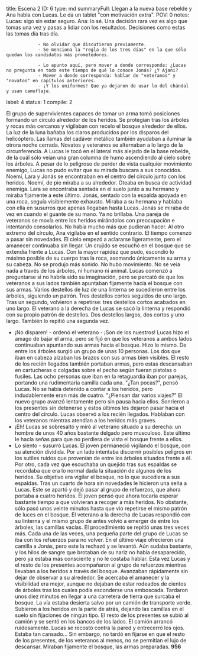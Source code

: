 title:          Escena 2
ID:             6
type:           md
summaryFull:    Llegan a la nueva base rebelde y Ana habla con Lucas. Le da un tablet "con motivación extra".
POV:            0
notes:          Lucas: sigo sin estar seguro.
                Ana: lo sé. Una decisión rara vez es algo que tomas una vez y pasas a lidiar con los resultados. Decisiones como estas las tomas día tras día.
                
                - No olvidar que discutieron previamente.
                - Se menciona la "regla de los tres días" en la que sólo quedan los candidatos más prometedores.
                
                - Lo apunto aquí, pero mover a donde corresponda: ¿Lucas no pregunta en todo este tiempo de qué lo conoce Jonás? ¿Y Ajani?
                - Mover a donde corresponda: hablar de "veteranos" y "novatos" en capítulos anteriores.
                - ¡Y los uniformes! Que ya dejaron de usar lo del chándal y usan camuflaje.
label:          4
status:         1
compile:        2


El grupo de supervivientes capaces de tomar un arma tomó posiciones formando un círculo alrededor de los heridos. Se protegían tras los árboles y rocas más cercanos y vigilaban con recelo el bosque alrededor de ellos.
La luz de la luna bañaba los claros producidos por los disparos del helicóptero. Las llamas del cadáver metálico también ayudaban a iluminar la otrora noche cerrada.
Novatos y veteranos se alternaban a lo largo de la circunferencia. A Lucas le tocó en el lateral más alejado de la base rebelde, de la cuál sólo veían una gran columna de humo ascendiendo al cielo sobre los árboles.
A pesar de lo peligroso de perder de vista cualquier movimiento enemigo, Lucas no pudo evitar que su mirada buscara a sus conocidos.
Noemí, Lara y Jonás se encontraban en el centro del círculo junto con los heridos. Noemí, de pie miraba a su alrededor. Oteaba en busca de actividad enemiga. Lara se encontraba sentada en el suelo junto a su hermano y miraba fijamente a este último. Jonás, sentado con la espalda apoyada en una roca, seguía visiblemente exhausto. Miraba a su hermana y hablaba con ella en susurros que apenas llegaban hasta Lucas. Jonás se miraba de vez en cuando el guante de su mano.
Ya no brillaba.
Una pareja de veteranos se movía entre los heridos mirándolos con preocupación e intentando consolarlos. No había mucho más que pudieran hacer.
Al otro extremo del círculo, Ana vigilaba en el sentido contrario.
El tiempo comenzó a pasar sin novedades. El cielo empezó a aclararse ligeramente, pero el amanecer continuaba sin llegar.
Un crujido se escuchó en el bosque que se extendía frente a Lucas. Con la mayor rapidez que pudo, escondió lo máximo posible de su cuerpo tras la roca, asomando únicamente su arma y su cabeza.
No se produjo más sonido. No hubo movimiento. No se veía nada a través de los árboles, ni humano ni animal.
Lucas comenzó a preguntarse si no habría sido su imaginación, pero se percató de que los veteranos a sus lados también apuntaban fijamente hacia el bosque con sus armas.
Varios destellos de luz de una linterna se sucedieron entre los árboles, siguiendo un patrón. Tres destellos cortos seguidos de uno largo. Tras un segundo, volvieron a repetirse: tres destellos cortos acabados en uno largo.
El veterano a la derecha de Lucas se sacó la linterna y respondió con su propio patrón de destellos. Dos destellos largos, dos cortos y uno largo. También lo repitió una segunda vez.
- ¡No disparen! - ordenó el veterano - ¡Son de los nuestros!
Lucas hizo el amago de bajar el arma, pero se fijó en que los veteranos a ambos lados continuaban apuntando sus armas hacia el bosque. Hizo lo mismo.
De entre los árboles surgió un grupo de unas 10 personas. Los dos que iban en cabeza alzaban los brazos con sus armas bien visibles. El resto de los recién llegados también portaban armas, pero estas descansaban en cartucheras o colgadas sobre el pecho según fueran pistolas o fusiles.
Las ocho personas que iban en la retaguardia iban por parejas, portando una rudimentaria camilla cada una.
"¿Tan pocas?", pensó Lucas. No se había detenido a contar a los heridos, pero indudablemente eran más de cuatro. "¿Piensan dar varios viajes?"
El nuevo grupo avanzó lentamente pero sin pausa hacia ellos. Sonrieron a los presentes sin detenerse y estos últimos les dejaron pasar hacia el centro del círculo.
Lucas observó a los recién llegados. Hablaban con los veteranos mientras atendían a los heridos más graves.
- ¡Eh!
Lucas se sobresaltó y miró al veterano situado a su derecha: un hombre de unos 40 años bastante delgado pero musculoso. Este último le hacía señas para que no perdiera de vista el bosque frente a ellos.
- Lo siento - susurró Lucas.
El joven permaneció vigilando el bosque, con su atención dividida. Por un lado intentaba discernir posibles peligros en los sutiles ruidos que provenían de entre los árboles situados frente a él. Por otro, cada vez que escuchaba un quejido tras sus espaldas se recordaba que era lo normal dada la situación de algunos de los heridos.
Su objetivo era vigilar el bosque, no lo que sucediera a sus espaldas.
Tras un cuarto de hora sin novedades le hicieron una seña a Lucas. Este se apartó y dejó pasar al grupo de refuerzos, que ahora portaba a cuatro heridos.
El joven pensó que ahora tocaría esperar bastante tiempo a que volvieran a recoger a más heridos. No obstante, sólo pasó unos veinte minutos hasta que vio repetirse el mismo patrón de luces en el bosque. El veterano a la derecha de Lucas respondió con su linterna y el mismo grupo de antes volvió a emerger de entre los árboles, las camillas vacías.
El procedimiento se repitió unas tres veces más. Cada una de las veces, una pequeña parte del grupo de Lucas se iba con los refuerzos para no volver.
En el último viaje ofrecieron una camilla a Jonás, pero este la rechazó y se levantó. Aún sudaba bastante, y los hilos de sangre que brotaban de su nariz no había desaparecido, pero ya estaba más consciente y no le costaba hablar.
Esta vez Lucas y el resto de los presentes acompañaron al grupo de refuerzos mientras llevaban a los heridos a través del bosque.
Avanzaban rápidamente sin dejar de observar a su alrededor. Se acercaba el amanecer y la visibilidad era mejor, aunque no dejaban de estar rodeados de cientos de árboles tras los cuales podía esconderse una emboscada.
Tardaron unos diez minutos en llegar a una carretera de tierra que surcaba el bosque. La vía estaba desierta salvo por un camión de transporte verde.
Subieron a los heridos en la parte de atrás, dejando las camillas en el suelo sin fijaciones de ningún tipo. El resto de los presentes se subió al camión y se sentó en los bancos de los lados.
El camión arrancó ruidosamente.
Lucas se recostó contra la pared y entrecerró los ojos. Estaba tan cansado...
Sin embargo, no tardó en fijarse en que el resto de los presentes, de los veteranos al menos, no se permitían el lujo de descansar. Miraban fijamente el bosque, las armas preparadas.
**956**